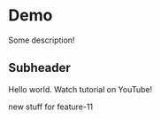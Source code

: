 # Demo

Some description!

## Subheader
Hello world.
Watch tutorial on YouTube!

new stuff for feature-11
